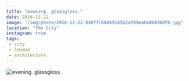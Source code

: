 ```yaml
---
title: "evening. glassgloss."
date: 2016-11-22
image: "/img/photo/2016-11-22-848ffcb8d6918562a599ea6b8b038df0.jpg"
location: "The City"
instagram: true
tags:
 - city
 - london
 - architecture
---
```


![evening. glassgloss.](/img/photo/2016-11-22-848ffcb8d6918562a599ea6b8b038df0.jpg)
